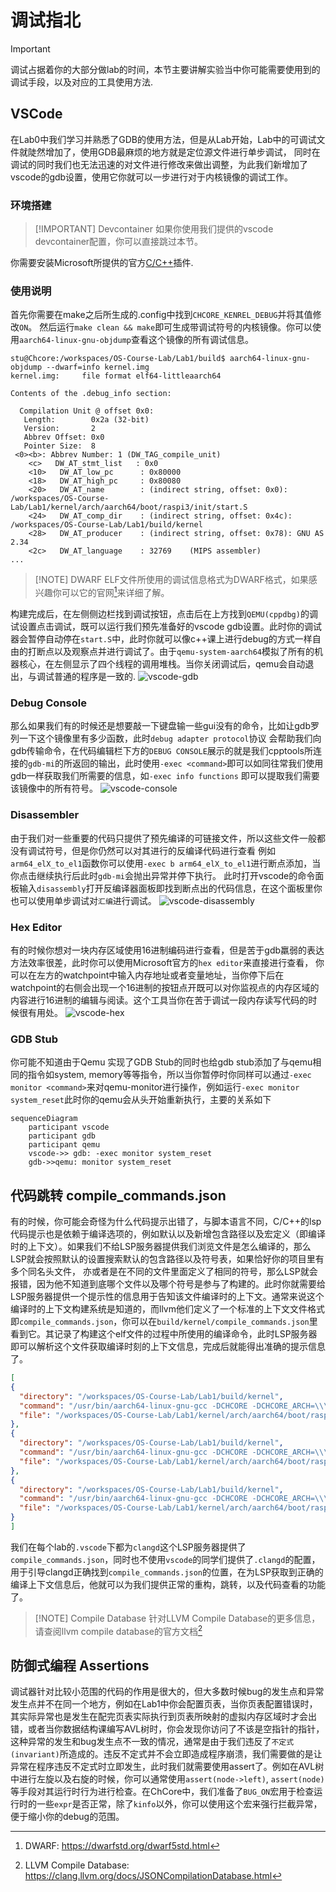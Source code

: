 # 调试指北

<!-- toc -->

> [!IMPORTANT]
> 调试占据着你的大部分做lab的时间，本节主要讲解实验当中你可能需要使用到的调试手段，以及对应的工具使用方法.

## VSCode

在Lab0中我们学习并熟悉了GDB的使用方法，但是从Lab开始，Lab中的可调试文件就陡然增加了，使用GDB最麻烦的地方就是定位源文件进行单步调试，
同时在调试的同时我们也无法迅速的对文件进行修改来做出调整，为此我们新增加了vscode的gdb设置，使用它你就可以一步进行对于内核镜像的调试工作。

### 环境搭建

> [!IMPORTANT] Devcontainer
> 如果你使用我们提供的vscode devcontainer配置，你可以直接跳过本节。

你需要安装Microsoft所提供的官方[C/C++](https://marketplace.visualstudio.com/items?itemName=ms-vscode.cpptools-extension-pack)插件.

### 使用说明

首先你需要在make之后所生成的.config中找到`CHCORE_KENREL_DEBUG`并将其值修改`ON`。
然后运行`make clean && make`即可生成带调试符号的内核镜像。你可以使用`aarch64-linux-gnu-objdump`查看这个镜像的所有调试信息。

``` console
stu@Chcore:/workspaces/OS-Course-Lab/Lab1/build$ aarch64-linux-gnu-objdump --dwarf=info kernel.img
kernel.img:     file format elf64-littleaarch64

Contents of the .debug_info section:

  Compilation Unit @ offset 0x0:
   Length:        0x2a (32-bit)
   Version:       2
   Abbrev Offset: 0x0
   Pointer Size:  8
 <0><b>: Abbrev Number: 1 (DW_TAG_compile_unit)
    <c>   DW_AT_stmt_list   : 0x0
    <10>   DW_AT_low_pc      : 0x80000
    <18>   DW_AT_high_pc     : 0x80080
    <20>   DW_AT_name        : (indirect string, offset: 0x0): /workspaces/OS-Course-Lab/Lab1/kernel/arch/aarch64/boot/raspi3/init/start.S
    <24>   DW_AT_comp_dir    : (indirect string, offset: 0x4c): /workspaces/OS-Course-Lab/Lab1/build/kernel
    <28>   DW_AT_producer    : (indirect string, offset: 0x78): GNU AS 2.34
    <2c>   DW_AT_language    : 32769    (MIPS assembler)
...
```

> [!NOTE] DWARF
> ELF文件所使用的调试信息格式为DWARF格式，如果感兴趣你可以它的官网[^DWARF]来详细了解。

构建完成后，在左侧侧边栏找到调试按钮，点击后在上方找到`QEMU(cppdbg)`的调试设置点击调试，既可以运行我们预先准备好的vscode gdb设置。此时你的调试器会暂停自动停在`start.S`中，此时你就可以像c++课上进行debug的方式一样自由的打断点以及观察点并进行调试了。由于`qemu-system-aarch64`模拟了所有的机器核心，在左侧显示了四个线程的调用堆栈。当你关闭调试后，qemu会自动退出，与调试普通的程序是一致的.
![vscode-gdb](./assets/vscode-gdb.png)

### Debug Console

那么如果我们有的时候还是想要敲一下键盘输一些gui没有的命令，比如让gdb罗列一下这个镜像里有多少函数，此时`debug adapter protocol`协议
会帮助我们向gdb传输命令，在代码编辑栏下方的`DEBUG CONSOLE`展示的就是我们cpptools所连接的`gdb-mi`的所返回的输出，此时使用`-exec <command>`即可以如同往常我们使用gdb一样获取我们所需要的信息，如`-exec info functions` 即可以提取我们需要该镜像中的所有符号。
![vscode-console](./assets/vscode-console.png)

### Disassembler

由于我们对一些重要的代码只提供了预先编译的可链接文件，所以这些文件一般都没有调试符号，但是你仍然可以对其进行的反编译代码进行查看
例如`arm64_elX_to_el1`函数你可以使用`-exec b arm64_elX_to_el1`进行断点添加，当你点击继续执行后此时`gdb-mi`会抛出异常并停下执行。
此时打开vscode的命令面板输入`disassembly`打开反编译器面板即找到断点出的代码信息，在这个面板里你也可以使用单步调试对`汇编`进行调试。
![vscode-disassembly](./assets/vscode-disassembly.png)

### Hex Editor

有的时候你想对一块内存区域使用16进制编码进行查看，但是苦于gdb羸弱的表达方法效率很差，此时你可以使用Microsoft官方的`hex editor`来直接进行查看，
你可以在左方的watchpoint中输入内存地址或者变量地址，当你停下后在watchpoint的右侧会出现一个16进制的按钮点开既可以对你监视点的内存区域的
内容进行16进制的编辑与阅读。这个工具当你在苦于调试一段内存读写代码的时候很有用处。
![vscode-hex](./assets/vscode-hex.png)

### GDB Stub

你可能不知道由于Qemu 实现了GDB Stub的同时也给gdb stub添加了与qemu相同的指令如system, memory等等指令，所以当你暂停时你同样可以通过`-exec monitor <command>`来对qemu-monitor进行操作，例如运行`-exec monitor system_reset`此时你的qemu会从头开始重新执行，主要的关系如下

```mermaid
sequenceDiagram
    participant vscode
    participant gdb
    participant qemu
    vscode->> gdb: -exec monitor system_reset
    gdb->>qemu: monitor system_reset

```

## 代码跳转 compile_commands.json

有的时候，你可能会奇怪为什么代码提示出错了，与脚本语言不同，C/C++的lsp代码提示也是依赖于编译选项的，例如默认以及新增包含路径以及宏定义（即编译时的上下文）。如果我们不给LSP服务器提供我们浏览文件是怎么编译的，那么LSP就会按照默认的设置搜索默认的包含路径以及符号表，如果恰好你的项目里有多个同名头文件，
亦或者是在不同的文件里面定义了相同的符号，那么LSP就会报错，因为他不知道到底哪个文件以及哪个符号是参与了构建的。此时你就需要给LSP服务器提供一个提示性的信息用于告知该文件编译时的上下文。通常来说这个编译时的上下文构建系统是知道的，而llvm他们定义了一个标准的上下文文件格式即`compile_commands.json`，你可以在`build/kernel/compile_commands.json`里看到它。其记录了构建这个elf文件的过程中所使用的编译命令，此时LSP服务器即可以解析这个文件获取编译时刻的上下文信息，完成后就能得出准确的提示信息了。

```json
[
{
  "directory": "/workspaces/OS-Course-Lab/Lab1/build/kernel",
  "command": "/usr/bin/aarch64-linux-gnu-gcc -DCHCORE -DCHCORE_ARCH=\\\"aarch64\\\" -DCHCORE_ARCH_AARCH64 -DCHCORE_ASLR -DCHCORE_CROSS_COMPILE=\\\"aarch64-linux-gnu-\\\" -DCHCORE_KERNEL_DEBUG -DCHCORE_KERNEL_ENABLE_QEMU_VIRTIO_NET -DCHCORE_PLAT=\\\"raspi3\\\" -DCHCORE_PLAT_RASPI3 -DCHCORE_SUBPLAT=\\\"\\\" -DLOG_LEVEL=2 -I/workspaces/OS-Course-Lab/Lab1/kernel/include -I/workspaces/OS-Course-Lab/Lab1/kernel/user-include -I/workspaces/OS-Course-Lab/Lab1/kernel/include/arch/aarch64 -I/workspaces/OS-Course-Lab/Lab1/kernel/include/arch/aarch64/plat/raspi3 -I/workspaces/OS-Course-Lab/Lab1/kernel/arch/aarch64/boot/raspi3/include  -g   -Og -g -Wall -Werror -Wno-unused-variable -Wno-unused-function -nostdinc -ffreestanding -march=armv8-a+nofp -fno-pic -fno-pie -mcmodel=large -o CMakeFiles/kernel.img.dir/arch/aarch64/boot/raspi3/init/mmu.c.obj   -c /workspaces/OS-Course-Lab/Lab1/kernel/arch/aarch64/boot/raspi3/init/mmu.c",
  "file": "/workspaces/OS-Course-Lab/Lab1/kernel/arch/aarch64/boot/raspi3/init/mmu.c"
},
{
  "directory": "/workspaces/OS-Course-Lab/Lab1/build/kernel",
  "command": "/usr/bin/aarch64-linux-gnu-gcc -DCHCORE -DCHCORE_ARCH=\\\"aarch64\\\" -DCHCORE_ARCH_AARCH64 -DCHCORE_ASLR -DCHCORE_CROSS_COMPILE=\\\"aarch64-linux-gnu-\\\" -DCHCORE_KERNEL_DEBUG -DCHCORE_KERNEL_ENABLE_QEMU_VIRTIO_NET -DCHCORE_PLAT=\\\"raspi3\\\" -DCHCORE_PLAT_RASPI3 -DCHCORE_SUBPLAT=\\\"\\\" -DLOG_LEVEL=2 -I/workspaces/OS-Course-Lab/Lab1/kernel/include -I/workspaces/OS-Course-Lab/Lab1/kernel/user-include -I/workspaces/OS-Course-Lab/Lab1/kernel/include/arch/aarch64 -I/workspaces/OS-Course-Lab/Lab1/kernel/include/arch/aarch64/plat/raspi3 -I/workspaces/OS-Course-Lab/Lab1/kernel/arch/aarch64/boot/raspi3/include  -g   -Og -g -Wall -Werror -Wno-unused-variable -Wno-unused-function -nostdinc -ffreestanding -march=armv8-a+nofp -fno-pic -fno-pie -mcmodel=large -o CMakeFiles/kernel.img.dir/arch/aarch64/boot/raspi3/init/init_c.c.obj   -c /workspaces/OS-Course-Lab/Lab1/kernel/arch/aarch64/boot/raspi3/init/init_c.c",
  "file": "/workspaces/OS-Course-Lab/Lab1/kernel/arch/aarch64/boot/raspi3/init/init_c.c"
},
{
  "directory": "/workspaces/OS-Course-Lab/Lab1/build/kernel",
  "command": "/usr/bin/aarch64-linux-gnu-gcc -DCHCORE -DCHCORE_ARCH=\\\"aarch64\\\" -DCHCORE_ARCH_AARCH64 -DCHCORE_ASLR -DCHCORE_CROSS_COMPILE=\\\"aarch64-linux-gnu-\\\" -DCHCORE_KERNEL_DEBUG -DCHCORE_KERNEL_ENABLE_QEMU_VIRTIO_NET -DCHCORE_PLAT=\\\"raspi3\\\" -DCHCORE_PLAT_RASPI3 -DCHCORE_SUBPLAT=\\\"\\\" -DLOG_LEVEL=2 -I/workspaces/OS-Course-Lab/Lab1/kernel/include -I/workspaces/OS-Course-Lab/Lab1/kernel/user-include -I/workspaces/OS-Course-Lab/Lab1/kernel/include/arch/aarch64 -I/workspaces/OS-Course-Lab/Lab1/kernel/include/arch/aarch64/plat/raspi3 -I/workspaces/OS-Course-Lab/Lab1/kernel/arch/aarch64/boot/raspi3/include  -g   -Og -g -Wall -Werror -Wno-unused-variable -Wno-unused-function -nostdinc -ffreestanding -march=armv8-a+nofp -fno-pic -fno-pie -mcmodel=large -o CMakeFiles/kernel.img.dir/arch/aarch64/boot/raspi3/peripherals/uart.c.obj   -c /workspaces/OS-Course-Lab/Lab1/kernel/arch/aarch64/boot/raspi3/peripherals/uart.c",
  "file": "/workspaces/OS-Course-Lab/Lab1/kernel/arch/aarch64/boot/raspi3/peripherals/uart.c"
}
]

```

我们在每个lab的`.vscode`下都为`clangd`这个LSP服务器提供了`compile_commands.json`，同时也不使用`vscode`的同学们提供了`.clangd`的配置，用于引导clangd正确找到`compile_commands.json`的位置，在为LSP获取到正确的编译上下文信息后，他就可以为我们提供正常的重构，跳转，以及代码查看的功能了。

> [!NOTE] Compile Database
> 针对LLVM Compile Database的更多信息，请查阅llvm compile database的官方文档[^compile_database]

## 防御式编程 Assertions

调试器针对比较小范围的代码的作用是很大的，但大多数时候bug的发生点和异常发生点并不在同一个地方，例如在Lab1中你会配置页表，当你页表配置错误时，其实际异常也是发生在配完页表实际执行到页表所映射的虚拟内存区域时才会出错，或者当你数据结构课编写AVL树时，你会发现你访问了不该是空指针的指针，这种异常的发生和bug发生点不一致的情况，通常是由于我们违反了`不定式(invariant)`所造成的。违反不定式并不会立即造成程序崩溃，我们需要做的是让异常在程序违反不定式时立即发生，此时我们就需要使用assert了。例如在AVL树中进行左旋以及右旋的时候，你可以通常使用`assert(node->left)`, `assert(node)`等手段对其运行时行为进行检查。在ChCore中，我们准备了`BUG_ON`宏用于检查运行时的一些`expr`是否正常，除了`kinfo`以外，你可以使用这个宏来强行拦截异常，便于缩小你的debug的范围。

[^DWARF]: DWARF: <https://dwarfstd.org/dwarf5std.html>
[^compile_database]: LLVM Compile Database: <https://clang.llvm.org/docs/JSONCompilationDatabase.html>
